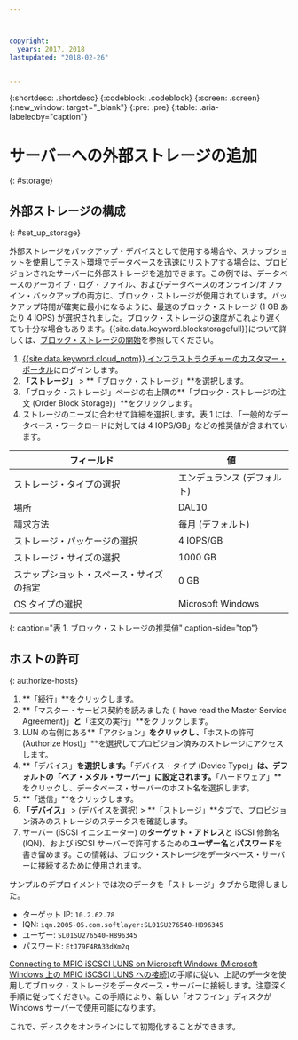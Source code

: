 ```yaml
---



copyright:
  years: 2017, 2018
lastupdated: "2018-02-26"


---
```


{:shortdesc: .shortdesc}
{:codeblock: .codeblock}
{:screen: .screen}
{:new_window: target="_blank"}
{:pre: .pre}
{:table: .aria-labeledby="caption"}

# サーバーへの外部ストレージの追加
{: #storage}

## 外部ストレージの構成
{: #set_up_storage}

外部ストレージをバックアップ・デバイスとして使用する場合や、スナップショットを使用してテスト環境でデータベースを迅速にリストアする場合は、プロビジョンされたサーバーに外部ストレージを追加できます。この例では、データベースのアーカイブ・ログ・ファイル、およびデータベースのオンライン/オフライン・バックアップの両方に、ブロック・ストレージが使用されています。バックアップ時間が確実に最小になるように、最速のブロック・ストレージ (1 GB あたり 4 IOPS) が選択されました。ブロック・ストレージの速度がこれより遅くても十分な場合もあります。{{site.data.keyword.blockstoragefull}}について詳しくは、[ブロック・ストレージの開始](https://console.bluemix.net/docs/infrastructure/BlockStorage/index.html#getting-started-with-block-storage)を参照してください。

1. [{{site.data.keyword.cloud_notm}} インフラストラクチャーのカスタマー・ポータル](https://control.softlayer.com/)にログインします。
2. **「ストレージ」** > **「ブロック・ストレージ」**を選択します。
3. 「ブロック・ストレージ」ページの右上隅の**「ブロック・ストレージの注文 (Order Block Storage)」**をクリックします。
4. ストレージのニーズに合わせて詳細を選択します。表 1 には、「一般的なデータベース・ワークロードに対しては 4 IOPS/GB」などの推奨値が含まれています。

|              フィールド               |      値                                        |
| -------------------------------- | ------------------------------------------------- |
|ストレージ・タイプの選択               | エンデュランス (デフォルト)                               |
|場所                          | DAL10                                             |
|請求方法                    | 毎月 (デフォルト)                                 |
|ストレージ・パッケージの選択            | 4 IOPS/GB                                         |
|ストレージ・サイズの選択               | 1000 GB                                           |
|スナップショット・スペース・サイズの指定       | 0 GB                                              |
|OS タイプの選択                    | Microsoft Windows                                 |
{: caption="表 1. ブロック・ストレージの推奨値" caption-side="top"}

## ホストの許可
{: authorize-hosts}

1. **「続行」**をクリックします。
2. **「マスター・サービス契約を読みました (I have read the Master Service Agreement)」**と**「注文の実行」**をクリックします。
3. LUN の右側にある**「アクション」**をクリックし、**「ホストの許可 (Authorize Host)」**を選択してプロビジョン済みのストレージにアクセスします。
4. **「デバイス」**を選択します。**「デバイス・タイプ (Device Type)」**は、デフォルトの「ベア・メタル・サーバー」に設定されます。**「ハードウェア」**をクリックし、データベース・サーバーのホスト名を選択します。
5. **「送信」**をクリックします。
6. **「デバイス」** > (デバイスを選択) > **「ストレージ」**タブで、プロビジョン済みのストレージのステータスを確認します。
7. サーバー (iSCSI イニシエーター) の**ターゲット・アドレス**と iSCSI 修飾名 (IQN)、および iSCSI サーバーで許可するための**ユーザー名**と**パスワード**を書き留めます。この情報は、ブロック・ストレージをデータベース・サーバーに接続するために使用されます。

サンプルのデプロイメントでは次のデータを「ストレージ」タブから取得しました。
   * ターゲット IP: `10.2.62.78`
   * IQN: `iqn.2005-05.com.softlayer:SL01SU276540-H896345`
   * ユーザー: `SL01SU276540-H896345`
   * パスワード: `EtJ79F4RA33dXm2q`

[Connecting to MPIO iSCSCI LUNS on Microsoft Windows (Microsoft Windows 上の MPIO iSCSCI LUNS への接続)](https://console.bluemix.net/docs/infrastructure/BlockStorage/accessing-block-storage-windows.html#connecting-to-mpio-iscsi-luns-on-microsoft-windows)の手順に従い、上記のデータを使用してブロック・ストレージをデータベース・サーバーに接続します。注意深く手順に従ってください。この手順により、新しい「オフライン」ディスクが Windows サーバーで使用可能になります。

これで、ディスクをオンラインにして初期化することができます。 
